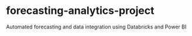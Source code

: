 # forecasting-analytics-project
Automated forecasting and data integration using Databricks and Power BI
